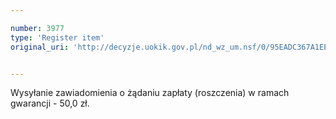```yaml
---

number: 3977
type: 'Register item'
original_uri: 'http://decyzje.uokik.gov.pl/nd_wz_um.nsf/0/95EADC367A1EE0B0C1257AB7002EF1B4?OpenDocument'


---
```


Wysyłanie zawiadomienia o żądaniu zapłaty (roszczenia) w ramach gwarancji - 50,0 zł.
